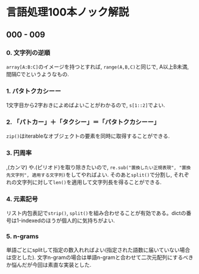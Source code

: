 # 言語処理100本ノック解説

## 000 - 009

### 0. 文字列の逆順

```array[A:B:C]```のイメージを持つとすれば, ```range(A,B,C)```と同じで,
A以上B未満, 間隔Cでというようなもの.

### 1. パタトクカシーー

1文字目から2字おきによめばよいことがわかるので, ```s[1::2]```でよい.

### 2. 「パトカー」＋「タクシー」＝「パタトクカシーー」

```zip()```はiterableなオブジェクトの要素を同時に取得することができる.

### 3. 円周率

,(カンマ) や.(ピリオド)を取り除きたいので, ```re.sub("置換したい正規表現", "置換先文字列", 適用する文字列)```をしてやればよい.
そのあと```split()```で分割し, それぞれの文字列に対して```len()```を適用して文字列長を得ることができる.

### 4. 元素記号

リスト内包表記で```strip()```, ```split()```を組み合わせることが有効である。dictの番号は1-indexedのほうが個人的に気持ちがよい.

### 5. n-grams

単語ごとにsplitして指定の数入れればよい(指定された語数に届いていない場合は空とした). 文字n-gramの場合は単語n-gramと合わせて二次元配列にするべきか悩んだが今回は素直な実装とした.